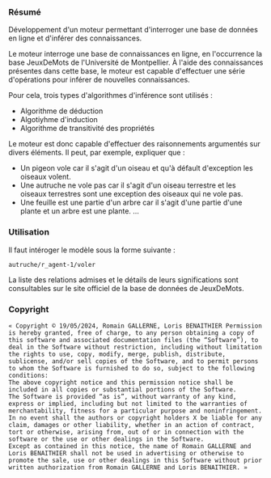 ### Résumé
Développement d'un moteur permettant d'interroger une base de données en ligne et d'inférer des connaissances.

Le moteur interroge une base de connaissances en ligne, en l'occurrence la base JeuxDeMots de l'Université de Montpellier. À l'aide des connaissances présentes dans cette base, le moteur est capable d'effectuer une série d'opérations pour inférer de nouvelles connaissances.

Pour cela, trois types d'algorithmes d'inférence sont utilisés :
- Algorithme de déduction
- Algotiyhme d'induction
- Algorithme de transitivité des propriétés

Le moteur est donc capable d'effectuer des raisonnements argumentés sur divers éléments. Il peut, par exemple, expliquer que :
- Un pigeon vole car il s'agit d'un oiseau et qu'à défault d'exception les oiseaux volent.
- Une autruche ne vole pas car il s'agit d'un oiseau terrestre et les oiseaux terrestres sont une exception des oiseaux qui ne vole pas.
- Une feuille est une partie d'un arbre car il s'agit d'une partie d'une plante et un arbre est une plante.
...

### Utilisation
Il faut intéroger le modèle sous la forme suivante :
```
autruche/r_agent-1/voler
```
La liste des relations admises et le détails de leurs significations sont consultables sur le site officiel de la base de données de JeuxDeMots.

### Copyright
```
« Copyright © 19/05/2024, Romain GALLERNE, Loris BENAITHIER Permission is hereby granted, free of charge, to any person obtaining a copy of this software and associated documentation files (the “Software”), to deal in the Software without restriction, including without limitation the rights to use, copy, modify, merge, publish, distribute, sublicense, and/or sell copies of the Software, and to permit persons to whom the Software is furnished to do so, subject to the following conditions:
The above copyright notice and this permission notice shall be included in all copies or substantial portions of the Software.
The Software is provided “as is”, without warranty of any kind, express or implied, including but not limited to the warranties of merchantability, fitness for a particular purpose and noninfringement. In no event shall the authors or copyright holders X be liable for any claim, damages or other liability, whether in an action of contract, tort or otherwise, arising from, out of or in connection with the software or the use or other dealings in the Software.
Except as contained in this notice, the name of Romain GALLERNE and Loris BENAITHIER shall not be used in advertising or otherwise to promote the sale, use or other dealings in this Software without prior written authorization from Romain GALLERNE and Loris BENAITHIER. »
```
